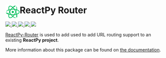 # <img src="https://raw.githubusercontent.com/reactive-python/reactpy/main/branding/svg/reactpy-logo-square.svg" align="left" height="45"/> ReactPy Router

<p>
    <a href="https://github.com/reactive-python/reactpy-router/actions/workflows/test-src.yml">
        <img src="https://github.com/reactive-python/reactpy-router/actions/workflows/test-src.yml/badge.svg">
    </a>
    <a href="https://pypi.python.org/pypi/reactpy-router">
        <img src="https://img.shields.io/pypi/v/reactpy-router.svg?label=PyPI">
    </a>
    <a href="https://github.com/reactive-python/reactpy-router/blob/main/LICENSE.md">
        <img src="https://img.shields.io/badge/License-MIT-purple.svg">
    </a>
    <a href="https://reactive-python.github.io/reactpy-router/">
        <img src="https://img.shields.io/website?down_message=offline&label=Docs&logo=read%20the%20docs&logoColor=white&up_message=online&url=https%3A%2F%2Freactive-python.github.io%2Freactpy-router%2F">
    </a>
    <a href="https://discord.gg/uNb5P4hA9X">
        <img src="https://img.shields.io/discord/1111078259854168116?label=Discord&logo=discord">
    </a>
</p>

[ReactPy-Router](https://github.com/reactive-python/reactpy-router) is used to add used to add URL routing support to an existing **ReactPy project**.

More information about this package can be found on [the documentation](https://reactive-python.github.io/reactpy-router).
